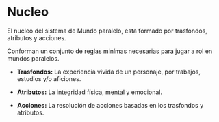 
Nucleo
======

El nucleo del sistema de Mundo paralelo, esta formado por trasfondos, atributos y acciones.

Conforman un conjunto de reglas minímas necesarias para jugar a rol en mundos paralelos.

- **Trasfondos:** La experiencia vivida de un personaje, por trabajos, estudios y/o aficiones.

- **Atributos:** La integridad física, mental y emocional.

- **Acciones:** La resolución de acciones basadas en los trasfondos y atributos.
